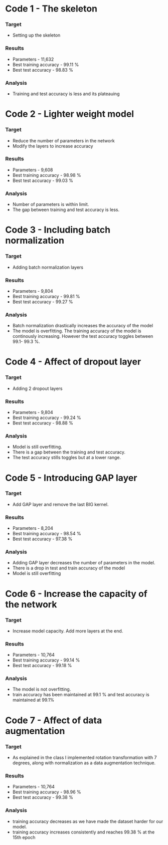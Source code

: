 # Code 1 - The skeleton
### **Target** 
- Setting up the skeleton 
### **Results** 
- Parameters - 11,632
- Best training accuracy - 99.11 \%
- Best test accuracy - 98.83 \% <br/>
### **Analysis**
- Training and test accuracy is less and its plateauing <br/>

# Code 2 - Lighter weight model
### **Target**
- Reduce the number of parameters in the network
- Modify the layers to increase accuracy
### **Results**
- Parameters - 9,608
- Best training accuracy - 98.98 \%
- Best test accuracy - 99.03 \% <br/>
### **Analysis**
- Number of parameters is within limit.
- The gap between training and test accuracy is less.<br/>

# Code 3 - Including batch normalization
### **Target**
- Adding batch normalization layers
### **Results**
- Parameters - 9,804
- Best training accuracy - 99.81 \%
- Best test accuracy - 99.27 \% <br/>
### **Analysis**
- Batch normalization drastically increases the accuracy of the model
- The model is overfitting. The training accuracy of the model is continously increasing. However the test accuracy toggles between 99.1- 99.3 \%.

# Code 4 -  Affect of dropout layer
### **Target**
- Adding 2 dropout layers
### **Results**
- Parameters - 9,804
- Best training accuracy - 99.24 \%
- Best test accuracy - 98.88 \% <br/>
### **Analysis**
- Model is still overfitting. 
- There is a gap between the training and test accuracy.
- The test accuracy stills toggles but at a lower range.

# Code 5 -  Introducing GAP layer
### **Target**
- Add GAP layer and remove the last BIG kernel.
### **Results**
- Parameters - 8,204
- Best training accuracy - 98.54 \%
- Best test accuracy - 97.38 \% <br/>
### **Analysis**
- Adding GAP layer decreases the number of parameters in the model.
- There is a drop in test and train accuracy of the model
- Model is still overfitting

# Code 6 - Increase the capacity of the network
### **Target**
- Increase model capacity. Add more layers at the end.
### **Results**
- Parameters - 10,764
- Best training accuracy - 99.14 \%
- Best test accuracy - 99.18 \% <br/>
### **Analysis**
- The model is not overfitting.
- train accuracy has been maintained at 99.1 % and test accuracy is maintained at 99.1%

# Code 7 -  Affect of data augmentation
### **Target**
- As explained in the class I implemented rotation transformation with 7 degrees, along with normalization as a data augmentation technique. 
### **Results**
- Parameters - 10,764
- Best training accuracy - 98.96 \%
- Best test accuracy - 99.38 \% <br/>
### **Analysis**
-  training accuracy decreases as we have made the dataset harder for our model.
-  training accuracy increases consistently and reaches 99.38 \% at the 15th epoch

